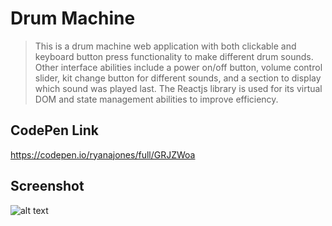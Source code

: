 # Drum Machine

> This is a drum machine web application with both clickable and keyboard button press functionality to make different drum sounds. Other interface abilities include a power on/off button, volume control slider, kit change button for different sounds, and a section to display which sound was played last. The Reactjs library is used for its virtual DOM and state management abilities to improve efficiency.

## CodePen Link

https://codepen.io/ryanajones/full/GRJZWoa

## Screenshot

![alt text](https://i.imgur.com/bIdRuYr.png)
